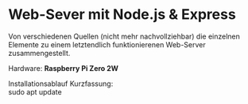 # Web-Sever mit Node.js & Express

Von verschiedenen Quellen (nicht mehr nachvollziehbar) die einzelnen Elemente zu einem letztendlich funktionierenen Web-Server zusammengestellt.

Hardware: **Raspberry Pi Zero 2W**

Installationsablauf Kurzfassung:  
  sudo apt update
